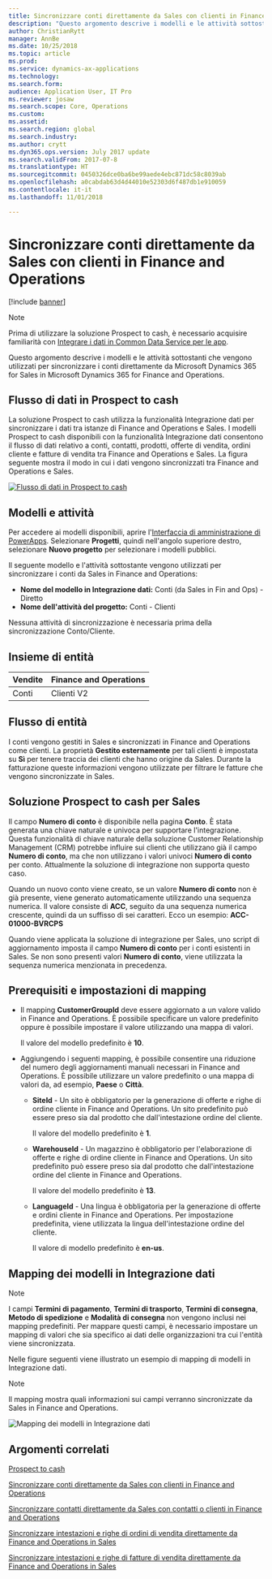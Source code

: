 ```yaml
---
title: Sincronizzare conti direttamente da Sales con clienti in Finance and Operations
description: "Questo argomento descrive i modelli e le attività sottostanti che vengono utilizzati per sincronizzare i conti da Microsoft Dynamics 365 for Sales in Microsoft Dynamics 365 for Finance and Operations."
author: ChristianRytt
manager: AnnBe
ms.date: 10/25/2018
ms.topic: article
ms.prod: 
ms.service: dynamics-ax-applications
ms.technology: 
ms.search.form: 
audience: Application User, IT Pro
ms.reviewer: josaw
ms.search.scope: Core, Operations
ms.custom: 
ms.assetid: 
ms.search.region: global
ms.search.industry: 
ms.author: crytt
ms.dyn365.ops.version: July 2017 update
ms.search.validFrom: 2017-07-8
ms.translationtype: HT
ms.sourcegitcommit: 0450326dce0ba6be99aede4ebc871dc58c8039ab
ms.openlocfilehash: a0cabdab63d4d44010e52303d6f487db1e910059
ms.contentlocale: it-it
ms.lasthandoff: 11/01/2018

---
```


# <a name="synchronize-accounts-directly-from-sales-to-customers-in-finance-and-operations"></a>Sincronizzare conti direttamente da Sales con clienti in Finance and Operations

[!include [banner](../includes/banner.md)]

> [!NOTE]
> Prima di utilizzare la soluzione Prospect to cash, è necessario acquisire familiarità con [Integrare i dati in Common Data Service per le app](https://docs.microsoft.com/en-us/powerapps/administrator/data-integrator).

Questo argomento descrive i modelli e le attività sottostanti che vengono utilizzati per sincronizzare i conti direttamente da Microsoft Dynamics 365 for Sales in Microsoft Dynamics 365 for Finance and Operations.

## <a name="data-flow-in-prospect-to-cash"></a>Flusso di dati in Prospect to cash

La soluzione Prospect to cash utilizza la funzionalità Integrazione dati per sincronizzare i dati tra istanze di Finance and Operations e Sales.  I modelli Prospect to cash disponibili con la funzionalità Integrazione dati consentono il flusso di dati relativo a conti, contatti, prodotti, offerte di vendita, ordini cliente e fatture di vendita tra Finance and Operations e Sales. La figura seguente mostra il modo in cui i dati vengono sincronizzati tra Finance and Operations e Sales.

[![Flusso di dati in Prospect to cash](./media/prospect-to-cash-data-flow.png)](./media/prospect-to-cash-data-flow.png)

## <a name="templates-and-tasks"></a>Modelli e attività

Per accedere ai modelli disponibili, aprire l'[Interfaccia di amministrazione di PowerApps](https://preview.admin.powerapps.com/dataintegration). Selezionare **Progetti**, quindi nell'angolo superiore destro, selezionare **Nuovo progetto** per selezionare i modelli pubblici.

Il seguente modello e l'attività sottostante vengono utilizzati per sincronizzare i conti da Sales in Finance and Operations:

- **Nome del modello in Integrazione dati:** Conti (da Sales in Fin and Ops) - Diretto
- **Nome dell'attività del progetto:** Conti - Clienti

Nessuna attività di sincronizzazione è necessaria prima della sincronizzazione Conto/Cliente.

## <a name="entity-set"></a>Insieme di entità

| Vendite    | Finance and Operations |
|----------|------------------------|
| Conti | Clienti V2           |

## <a name="entity-flow"></a>Flusso di entità

I conti vengono gestiti in Sales e sincronizzati in Finance and Operations come clienti. La proprietà **Gestito esternamente** per tali clienti è impostata su **Sì** per tenere traccia dei clienti che hanno origine da Sales. Durante la fatturazione queste informazioni vengono utilizzate per filtrare le fatture che vengono sincronizzate in Sales.

## <a name="prospect-to-cash-solution-for-sales"></a>Soluzione Prospect to cash per Sales

Il campo **Numero di conto** è disponibile nella pagina **Conto**. È stata generata una chiave naturale e univoca per supportare l'integrazione. Questa funzionalità di chiave naturale della soluzione Customer Relationship Management (CRM) potrebbe influire sui clienti che utilizzano già il campo **Numero di conto**, ma che non utilizzano i valori univoci **Numero di conto** per conto. Attualmente la soluzione di integrazione non supporta questo caso.

Quando un nuovo conto viene creato, se un valore **Numero di conto** non è già presente, viene generato automaticamente utilizzando una sequenza numerica. Il valore consiste di **ACC**, seguito da una sequenza numerica crescente, quindi da un suffisso di sei caratteri. Ecco un esempio: **ACC-01000-BVRCPS**

Quando viene applicata la soluzione di integrazione per Sales, uno script di aggiornamento imposta il campo **Numero di conto** per i conti esistenti in Sales. Se non sono presenti valori **Numero di conto**, viene utilizzata la sequenza numerica menzionata in precedenza.

## <a name="preconditions-and-mapping-setup"></a>Prerequisiti e impostazioni di mapping

- Il mapping **CustomerGroupId** deve essere aggiornato a un valore valido in Finance and Operations. È possibile specificare un valore predefinito oppure è possibile impostare il valore utilizzando una mappa di valori.

    Il valore del modello predefinito è **10**.

- Aggiungendo i seguenti mapping, è possibile consentire una riduzione del numero degli aggiornamenti manuali necessari in Finance and Operations. È possibile utilizzare un valore predefinito o una mappa di valori da, ad esempio, **Paese** o **Città**.

    - **SiteId** - Un sito è obbligatorio per la generazione di offerte e righe di ordine cliente in Finance and Operations. Un sito predefinito può essere preso sia dal prodotto che dall'intestazione ordine del cliente.

        Il valore del modello predefinito è **1**.

    - **WarehouseId** - Un magazzino è obbligatorio per l'elaborazione di offerte e righe di ordine cliente in Finance and Operations. Un sito predefinito può essere preso sia dal prodotto che dall'intestazione ordine del cliente in Finance and Operations.

        Il valore del modello predefinito è **13**.

    - **LanguageId** - Una lingua è obbligatoria per la generazione di offerte e ordini cliente in Finance and Operations. Per impostazione predefinita, viene utilizzata la lingua dell'intestazione ordine del cliente.

        Il valore di modello predefinito è **en-us**.

## <a name="template-mapping-in-data-integration"></a>Mapping dei modelli in Integrazione dati

> [!NOTE]
> I campi **Termini di pagamento**, **Termini di trasporto**, **Termini di consegna**, **Metodo di spedizione** e **Modalità di consegna** non vengono inclusi nei mapping predefiniti. Per mappare questi campi, è necessario impostare un mapping di valori che sia specifico ai dati delle organizzazioni tra cui l'entità viene sincronizzata.

Nelle figure seguenti viene illustrato un esempio di mapping di modelli in Integrazione dati. 

> [!NOTE]
> Il mapping mostra quali informazioni sui campi verranno sincronizzate da Sales in Finance and Operations.

![Mapping dei modelli in Integrazione dati](./media/accounts-direct-template-mapping-data-integrator-1.png)

## <a name="related-topics"></a>Argomenti correlati


[Prospect to cash](prospect-to-cash.md)

[Sincronizzare conti direttamente da Sales con clienti in Finance and Operations](accounts-template-mapping-direct.md)

[Sincronizzare contatti direttamente da Sales con contatti o clienti in Finance and Operations](contacts-template-mapping-direct.md)

[Sincronizzare intestazioni e righe di ordini di vendita direttamente da Finance and Operations in Sales](sales-order-template-mapping-direct-two-ways.md)

[Sincronizzare intestazioni e righe di fatture di vendita direttamente da Finance and Operations in Sales](sales-invoice-template-mapping-direct.md)


